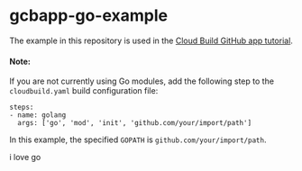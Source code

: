 # gcbapp-go-example
The example in this repository is used in the [Cloud Build GitHub app tutorial](https://cloud.google.com/cloud-build/docs/run-builds-on-github).

#### Note: 

If you are not currently using Go modules, add the following step to the `cloudbuild.yaml` build configuration file:

```
steps:
- name: golang
  args: ['go', 'mod', 'init', 'github.com/your/import/path']
```
In this example, the specified `GOPATH` is `github.com/your/import/path`.

i love go
